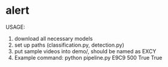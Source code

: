 # alert

USAGE: 

1. download all necessary models
2. set up paths (classification.py, detection.py)
3. put sample videos into demo/, should be named as EXCY
3. Example command: python pipeline.py E9C9 500 True True

